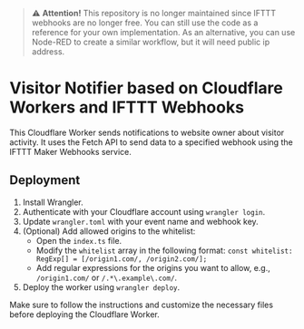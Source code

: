 > :warning: **Attention!** This repository is no longer maintained since IFTTT webhooks are no longer free. You can still use the code as a reference for your own implementation. As an alternative, you can use Node-RED to create a similar workflow, but it will need public ip address.

# Visitor Notifier based on Cloudflare Workers and IFTTT Webhooks

This Cloudflare Worker sends notifications to website owner about visitor activity. It uses the Fetch API to send data to a specified webhook using the IFTTT Maker Webhooks service.

## Deployment

1. Install Wrangler.
2. Authenticate with your Cloudflare account using `wrangler login`.
3. Update `wrangler.toml` with your event name and webhook key.
4. (Optional) Add allowed origins to the whitelist:
    - Open the `index.ts` file.
    - Modify the `whitelist` array in the following format: `const whitelist: RegExp[] = [/origin1.com/, /origin2.com/];`
    - Add regular expressions for the origins you want to allow, e.g., `/origin1.com/` or `/.*\.example\.com/`.
5. Deploy the worker using `wrangler deploy`.

Make sure to follow the instructions and customize the necessary files before deploying the Cloudflare Worker.
